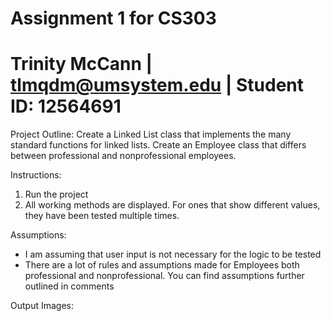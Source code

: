 # Assignment 1 for CS303
# Trinity McCann | tlmqdm@umsystem.edu | Student ID: 12564691

Project Outline: 
Create a Linked List class that implements the many standard functions for linked lists. 
Create an Employee class that differs between professional and nonprofessional employees.

Instructions: 
1) Run the project
2) All working methods are displayed. For ones that show different values, they have been tested multiple times.

Assumptions: 
- I am assuming that user input is not necessary for the logic to be tested
- There are a lot of rules and assumptions made for Employees both professional and nonprofessional. You can find assumptions further outlined in comments


Output Images: 

